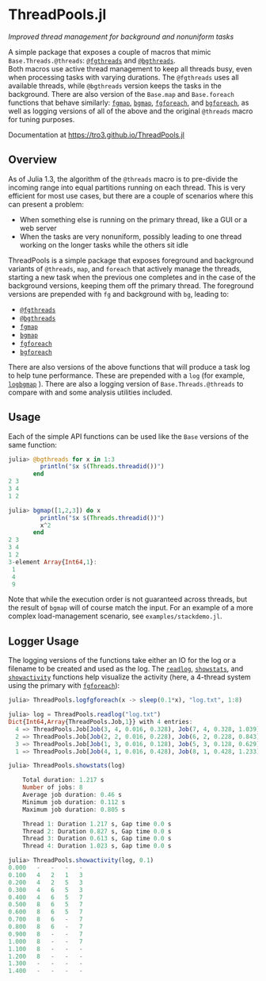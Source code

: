 # ThreadPools.jl

_Improved thread management for background and nonuniform tasks_

A simple package that exposes a couple of macros that mimic 
`Base.Threads.@threads`:
[`@fgthreads`](https://tro3.github.io/ThreadPools.jl/build/index.html#ThreadPools.@fgthreads)
and
[`@bgthreads`](https://tro3.github.io/ThreadPools.jl/build/index.html#ThreadPools.@bgthreads).  
Both macros use active thread management to keep all threads busy, even when 
processing tasks with varying durations.  The `@fgthreads` uses all available 
threads, while `@bgthreads` version keeps the tasks in the background.  There
are also version of the `Base.map` and `Base.foreach` functions that behave 
similarly:
[`fgmap`](https://tro3.github.io/ThreadPools.jl/build/index.html#ThreadPools.fgmap-Tuple{Any,Any}),
[`bgmap`](https://tro3.github.io/ThreadPools.jl/build/index.html#ThreadPools.bgmap-Tuple{Any,Any}),
[`fgforeach`](https://tro3.github.io/ThreadPools.jl/build/index.html#ThreadPools.fgforeach-Tuple{Any,Any}), 
and
[`bgforeach`](https://tro3.github.io/ThreadPools.jl/build/index.html#ThreadPools.bgforeach-Tuple{Any,Any}), 
as well as logging versions of all of the above and the original `@threads` 
macro for tuning purposes.

Documentation at https://tro3.github.io/ThreadPools.jl

## Overview

As of Julia 1.3, the algorithm of the `@threads` macro is to pre-divide the 
incoming range into equal partitions running on each thread.  This is very 
efficient for most use cases, but there are a couple of scenarios where
this can present a problem:

* When something else is running on the primary thread, like a GUI or a web 
  server
* When the tasks are very nonuniform, possibly leading to one thread working
  on the longer tasks while the others sit idle

ThreadPools is a simple package that exposes foreground and background variants
of `@threads`, `map`, and `foreach` that actively manage the threads, starting 
a new task when the previous one completes and in the case of the background 
versions, keeping them off the primary thread.  The foreground versions are
prepended with `fg` and background with `bg`, leading to:

* [`@fgthreads`](https://tro3.github.io/ThreadPools.jl/build/index.html#ThreadPools.@fgthreads)
* [`@bgthreads`](https://tro3.github.io/ThreadPools.jl/build/index.html#ThreadPools.@bgthreads)
* [`fgmap`](https://tro3.github.io/ThreadPools.jl/build/index.html#ThreadPools.fgmap-Tuple{Any,Any})
* [`bgmap`](https://tro3.github.io/ThreadPools.jl/build/index.html#ThreadPools.bgmap-Tuple{Any,Any})
* [`fgforeach`](https://tro3.github.io/ThreadPools.jl/build/index.html#ThreadPools.fgforeach-Tuple{Any,Any})
* [`bgforeach`](https://tro3.github.io/ThreadPools.jl/build/index.html#ThreadPools.bgforeach-Tuple{Any,Any})

There are also versions of the above functions that will produce a task log to 
help tune performance.  These are prepended with a `log` (for example,
[`logbgmap`](https://tro3.github.io/ThreadPools.jl/build/index.html#ThreadPools.logbgmap)
).  There are also a logging version of `Base.Threads.@threads` to compare with 
and some analysis utilities included.


## Usage

Each of the simple API functions can be used like the `Base` versions of the 
same function: 

```julia
julia> @bgthreads for x in 1:3
         println("$x $(Threads.threadid())")
       end
2 3
3 4
1 2

julia> bgmap([1,2,3]) do x
         println("$x $(Threads.threadid())")
         x^2
       end
2 3
3 4
1 2
3-element Array{Int64,1}:
 1
 4
 9
```
Note that while the execution order is not guaranteed across threads, but the 
result of `bgmap` will of course match the input. For an example 
of a more complex load-management scenario, see `examples/stackdemo.jl`.


## Logger Usage

The logging versions of the functions take either an IO for the log or a 
filename to be created and used as the log.  The 
[`readlog`](https://tro3.github.io/ThreadPools.jl/build/index.html#ThreadPools.readlog), 
[`showstats`](https://tro3.github.io/ThreadPools.jl/build/index.html#ThreadPools.showstats), 
and 
[`showactivity`](https://tro3.github.io/ThreadPools.jl/build/index.html#ThreadPools.showactivity) 
functions help visualize 
the activity  (here, a 4-thread system using the primary with 
[`fgforeach`](https://tro3.github.io/ThreadPools.jl/build/index.html#ThreadPools.fgforeach-Tuple{Any,Any})):

```julia
julia> ThreadPools.logfgforeach(x -> sleep(0.1*x), "log.txt", 1:8)

julia> log = ThreadPools.readlog("log.txt")
Dict{Int64,Array{ThreadPools.Job,1}} with 4 entries:
  4 => ThreadPools.Job[Job(3, 4, 0.016, 0.328), Job(7, 4, 0.328, 1.039)]
  2 => ThreadPools.Job[Job(2, 2, 0.016, 0.228), Job(6, 2, 0.228, 0.843)]
  3 => ThreadPools.Job[Job(1, 3, 0.016, 0.128), Job(5, 3, 0.128, 0.629)]
  1 => ThreadPools.Job[Job(4, 1, 0.016, 0.428), Job(8, 1, 0.428, 1.233)]

julia> ThreadPools.showstats(log)

    Total duration: 1.217 s
    Number of jobs: 8
    Average job duration: 0.46 s
    Minimum job duration: 0.112 s
    Maximum job duration: 0.805 s

    Thread 1: Duration 1.217 s, Gap time 0.0 s
    Thread 2: Duration 0.827 s, Gap time 0.0 s
    Thread 3: Duration 0.613 s, Gap time 0.0 s
    Thread 4: Duration 1.023 s, Gap time 0.0 s

julia> ThreadPools.showactivity(log, 0.1)
0.000   -   -   -   -
0.100   4   2   1   3
0.200   4   2   5   3
0.300   4   6   5   3
0.400   4   6   5   7
0.500   8   6   5   7
0.600   8   6   5   7
0.700   8   6   -   7
0.800   8   6   -   7
0.900   8   -   -   7
1.000   8   -   -   7
1.100   8   -   -   -
1.200   8   -   -   -
1.300   -   -   -   -
1.400   -   -   -   -
```
